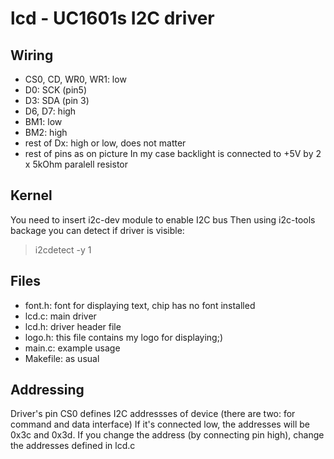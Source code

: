 lcd - UC1601s I2C driver
========================

Wiring
------
 - CS0, CD, WR0, WR1: low
 - D0: SCK (pin5)
 - D3: SDA (pin 3)
 - D6, D7: high
 - BM1: low
 - BM2: high
 - rest of Dx: high or low, does not matter
 - rest of pins as on picture
In my case backlight is connected to +5V by 2 x 5kOhm paralell resistor

Kernel
------
You need to insert i2c-dev module to enable I2C bus
Then using i2c-tools backage you can detect if driver is visible:
> i2cdetect -y 1

Files
-----
 - font.h: font for displaying text, chip has no font installed
 - lcd.c: main driver
 - lcd.h: driver header file
 - logo.h: this file contains my logo for displaying;)
 - main.c: example usage
 - Makefile: as usual

Addressing
----------
Driver's pin CS0 defines I2C addressses of device (there are two: for command and data interface)
If it's connected low, the addresses will be 0x3c and 0x3d. If you change the address (by connecting pin high), change the addresses defined in lcd.c
